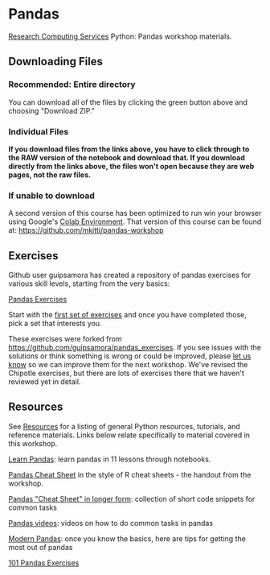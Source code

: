 # Pandas

[Research Computing Services](http://www.it.northwestern.edu/research/) Python: Pandas workshop materials.

## Downloading Files

### Recommended: Entire directory

You can download all of the files by clicking the green button above and choosing "Download ZIP."

### Individual Files

**If you download files from the links above, you have to click through to the RAW version of the notebook and download that.  If you download directly from the links above, the files won't open because they are web pages, not the raw files.**

### If unable to download

A second version of this course has been optimized to run win your browser using Google's [Colab Environment](https://colab.research.google.com/notebooks/welcome.ipynb#recent=true).  That version of this course can be found at: https://github.com/mkitti/pandas-workshop


## Exercises

Github user guipsamora has created a repository of pandas exercises for various skill levels, starting from the very basics:

[Pandas Exercises](https://github.com/nuitrcs/pandas_exercises)

Start with the [first set of exercises](https://github.com/nuitrcs/pandas_exercises/tree/master/01_Getting_%26_Knowing_Your_Data/Chipotle) and once you have completed those, pick a set that interests you.  

These exercises were forked from https://github.com/guipsamora/pandas_exercises.  If you see issues with the solutions or think something is wrong or could be improved, please [let us know](mailto:m-rich@northwestern.edu) so we can improve them for the next workshop.  We've revised the Chipotle exercises, but there are lots of exercises there that we haven't reviewed yet in detail.


## Resources

See [Resources](https://github.com/nuitrcs/pythonworkshops/blob/master/resources.md) for a listing of general Python resources, tutorials, and reference materials.  Links below relate specifically to material covered in this workshop.

[Learn Pandas](https://bitbucket.org/hrojas/learn-pandas): learn pandas in 11 lessons through notebooks. 

[Pandas Cheat Sheet](https://github.com/pandas-dev/pandas/raw/master/doc/cheatsheet/Pandas_Cheat_Sheet.pdf) in the style of R cheat sheets - the handout from the workshop.

[Pandas "Cheat Sheet" in longer form](http://nbviewer.jupyter.org/github/pybokeh/ipython_notebooks/blob/master/pandas/PandasCheatSheet.ipynb): collection of short code snippets for common tasks

[Pandas videos](https://github.com/justmarkham/pandas-videos): videos on how to do common tasks in pandas

[Modern Pandas](https://tomaugspurger.github.io/modern-1-intro): once you know the basics, here are tips for getting the most out of pandas

[101 Pandas Exercises](https://www.machinelearningplus.com/python/101-pandas-exercises-python/)

